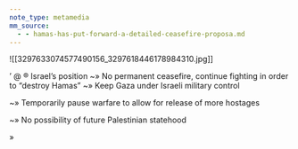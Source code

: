 ```yaml
---
note_type: metamedia
mm_source:
  - - hamas-has-put-forward-a-detailed-ceasefire-proposa.md
---
```


![[3297633074577490156_3297618446178984310.jpg]]

’ @ ®
Israel’s position
~» No permanent ceasefire, continue
fighting in order to “destroy Hamas”
~» Keep Gaza under Israeli military control

~» Temporarily pause warfare to allow for
release of more hostages

~» No possibility of future Palestinian
statehood

»

